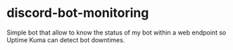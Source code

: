 # discord-bot-monitoring
Simple bot that allow to know the status of my bot within a web endpoint so Uptime Kuma can detect bot downtimes.
